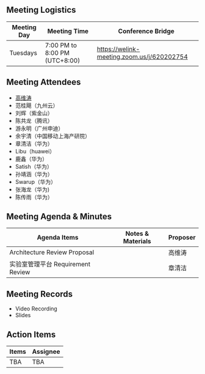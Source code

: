 ## Meeting Logistics

| Meeting Day  |  Meeting Time  | Conference Bridge  |
|---|---|---|
| Tuesdays  | 7:00 PM to 8:00 PM (UTC+8:00)   |  https://welink-meeting.zoom.us/j/620202754 |


## Meeting Attendees
- [高维涛](https://gitee.com/Gao_Victor)
- 范桂飓（九州云）
- 刘辉（紫金山）
- 陈共龙（腾讯）
- 游永明（广州申迪）
- 余宇清（中国移动上海产研院）
- 章清洁（华为）
- Libu（huawei）
- 鹿鑫（华为）
- Satish（华为）
- 孙靖涵（华为）
- Swarup（华为）
- 张海龙（华为)
- 陈传雨（华为）



## Meeting Agenda & Minutes
|  Agenda Items  |  Notes & Materials   |  Proposer |
|---|---|---|
|  Architecture Review Proposal  | | 高维涛 |
|  实验室管理平台 Requirement Review| | 章清洁|


## Meeting Records
- Video Recording
- Slides


## Action Items
|  Items | Assignee   |
|---|---|
|  TBA| TBA |



